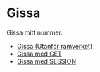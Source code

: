 Gissa
===========================

Gissa mitt nummer.

* [Gissa (Utanför ramverket)](guess/index_get-outside.php)
* [Gissa med GET](guess/get)
* [Gissa med SESSION](guess/session)
